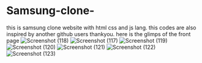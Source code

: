 # Samsung-clone-
this is samsung clone website with html css and js lang. this codes are also inspired by another github users thankyou.
here is the glimps of the front page 
![Screenshot (118)](https://github.com/user-attachments/assets/0438b19c-3292-4945-a933-b9191bb64cdd)
![Screenshot (117)](https://github.com/user-attachments/assets/10c22f1f-53e4-49f9-ba9d-5fa42fedd073)
![Screenshot (119)](https://github.com/user-attachments/assets/e273cb9f-978c-45f7-8cd5-8b25ffd6b5a2)
![Screenshot (120)](https://github.com/user-attachments/assets/9a3cb378-19e8-4ffd-8584-f262d0f4a594)
![Screenshot (121)](https://github.com/user-attachments/assets/6ddbd2ea-115f-424a-b104-2e743d20143c)
![Screenshot (122)](https://github.com/user-attachments/assets/878e8b86-84c3-4430-87e6-34d4db0f44ab)
![Screenshot (123)](https://github.com/user-attachments/assets/d5408d9f-7d74-4207-a094-e2ac86865243)






